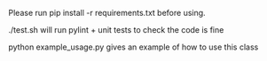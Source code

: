 Please run pip install -r requirements.txt before using.

./test.sh will run pylint + unit tests to check the code is fine

python example_usage.py gives an example of how to use this class
